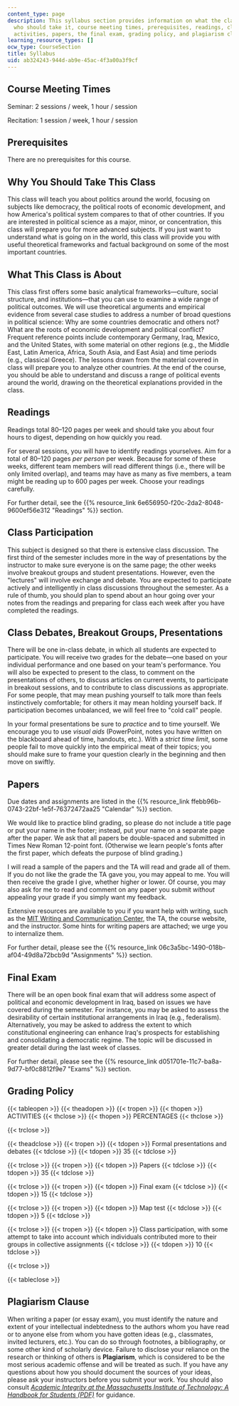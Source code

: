 ```yaml
---
content_type: page
description: This syllabus section provides information on what the class is about,
  who should take it, course meeting times, prerequisites, readings, class participation,
  activities, papers, the final exam, grading policy, and plagiarism clause.
learning_resource_types: []
ocw_type: CourseSection
title: Syllabus
uid: ab324243-944d-ab9e-45ac-4f3a00a3f9cf
---
```


Course Meeting Times
--------------------

Seminar: 2 sessions / week, 1 hour / session

Recitation: 1 session / week, 1 hour / session

Prerequisites
-------------

There are no prerequisites for this course.

Why You Should Take This Class
------------------------------

This class will teach you about politics around the world, focusing on subjects like democracy, the political roots of economic development, and how America's political system compares to that of other countries. If you are interested in political science as a major, minor, or concentration, this class will prepare you for more advanced subjects. If you just want to understand what is going on in the world, this class will provide you with useful theoretical frameworks and factual background on some of the most important countries.

What This Class is About
------------------------

This class first offers some basic analytical frameworks—culture, social structure, and institutions—that you can use to examine a wide range of political outcomes. We will use theoretical arguments and empirical evidence from several case studies to address a number of broad questions in political science: Why are some countries democratic and others not? What are the roots of economic development and political conflict? Frequent reference points include contemporary Germany, Iraq, Mexico, and the United States, with some material on other regions (e.g., the Middle East, Latin America, Africa, South Asia, and East Asia) and time periods (e.g., classical Greece). The lessons drawn from the material covered in class will prepare you to analyze other countries. At the end of the course, you should be able to understand and discuss a range of political events around the world, drawing on the theoretical explanations provided in the class.

Readings
--------

Readings total 80–120 pages per week and should take you about four hours to digest, depending on how quickly you read.

For several sessions, you will have to identify readings yourselves. Aim for a total of 80–120 pages _per person_ per week. Because for some of these weeks, different team members will read different things (i.e., there will be only limited overlap), and teams may have as many as five members, a team might be reading up to 600 pages per week. Choose your readings carefully.

For further detail, see the {{% resource_link 6e656950-f20c-2da2-8048-9600ef56e312 "Readings" %}} section.

Class Participation
-------------------

This subject is designed so that there is extensive class discussion. The first third of the semester includes more in the way of presentations by the instructor to make sure everyone is on the same page; the other weeks involve breakout groups and student presentations. However, even the "lectures" will involve exchange and debate. You are expected to participate actively and intelligently in class discussions throughout the semester. As a rule of thumb, you should plan to spend about an hour going over your notes from the readings and preparing for class each week after you have completed the readings.

Class Debates, Breakout Groups, Presentations
---------------------------------------------

There will be one in-class debate, in which all students are expected to participate. You will receive two grades for the debate—one based on your individual performance and one based on your team's performance. You will also be expected to present to the class, to comment on the presentations of others, to discuss articles on current events, to participate in breakout sessions, and to contribute to class discussions as appropriate. For some people, that may mean pushing yourself to talk more than feels instinctively comfortable; for others it may mean holding yourself back. If participation becomes unbalanced, we will feel free to "cold call" people.

In your formal presentations be sure to _practice_ and to time yourself. We encourage you to use _visual aids_ (PowerPoint, notes you have written on the blackboard ahead of time, handouts, etc.). With a _strict time limit_, some people fail to move quickly into the empirical meat of their topics; you should make sure to frame your question clearly in the beginning and then move on swiftly.

Papers
------

Due dates and assignments are listed in the {{% resource_link ffebb96b-0743-22bf-1e5f-76372472aa25 "Calendar" %}} section.

We would like to practice blind grading, so please do not include a title page or put your name in the footer; instead, put your name on a separate page after the paper. We ask that all papers be double-spaced and submitted in Times New Roman 12-point font. (Otherwise we learn people's fonts after the first paper, which defeats the purpose of blind grading.)

I will read a sample of the papers and the TA will read and grade all of them. If you do not like the grade the TA gave you, you may appeal to me. You will then receive the grade I give, whether higher or lower. Of course, you may also ask for me to read and comment on any paper you submit _without_ appealing your grade if you simply want my feedback.

Extensive resources are available to you if you want help with writing, such as the [MIT Writing and Communication Center](http://cmsw.mit.edu/writing-and-communication-center/), the TA, the course website, and the instructor. Some hints for writing papers are attached; we urge you to internalize them.

For further detail, please see the {{% resource_link 06c3a5bc-1490-018b-af04-49d8a72bcb9d "Assignments" %}} section.

Final Exam
----------

There will be an open book final exam that will address some aspect of political and economic development in Iraq, based on issues we have covered during the semester. For instance, you may be asked to assess the desirability of certain institutional arrangements in Iraq (e.g., federalism). Alternatively, you may be asked to address the extent to which constitutional engineering can enhance Iraq's prospects for establishing and consolidating a democratic regime. The topic will be discussed in greater detail during the last week of classes.

For further detail, please see the {{% resource_link d051701e-11c7-ba8a-9d77-bf0c8812f9e7 "Exams" %}} section.

Grading Policy
--------------

{{< tableopen >}}
{{< theadopen >}}
{{< tropen >}}
{{< thopen >}}
ACTIVITIES
{{< thclose >}}
{{< thopen >}}
PERCENTAGES
{{< thclose >}}

{{< trclose >}}

{{< theadclose >}}
{{< tropen >}}
{{< tdopen >}}
Formal presentations and debates
{{< tdclose >}}
{{< tdopen >}}
35
{{< tdclose >}}

{{< trclose >}}
{{< tropen >}}
{{< tdopen >}}
Papers
{{< tdclose >}}
{{< tdopen >}}
35
{{< tdclose >}}

{{< trclose >}}
{{< tropen >}}
{{< tdopen >}}
Final exam
{{< tdclose >}}
{{< tdopen >}}
15
{{< tdclose >}}

{{< trclose >}}
{{< tropen >}}
{{< tdopen >}}
Map test
{{< tdclose >}}
{{< tdopen >}}
5
{{< tdclose >}}

{{< trclose >}}
{{< tropen >}}
{{< tdopen >}}
Class participation, with some attempt to take into account which individuals contributed more to their groups in collective assignments
{{< tdclose >}}
{{< tdopen >}}
10
{{< tdclose >}}

{{< trclose >}}

{{< tableclose >}}

Plagiarism Clause
-----------------

When writing a paper (or essay exam), you must identify the nature and extent of your intellectual indebtedness to the authors whom you have read or to anyone else from whom you have gotten ideas (e.g., classmates, invited lecturers, etc.). You can do so through footnotes, a bibliography, or some other kind of scholarly device. Failure to disclose your reliance on the research or thinking of others is **Plagiarism**, which is considered to be the most serious academic offense and will be treated as such. If you have any questions about how you should document the sources of your ideas, please ask your instructors before you submit your work. You should also consult _[Academic Integrity at the Massachusetts Institute of Technology: A Handbook for Students (PDF)](http://web.mit.edu/academicintegrity/handbook/handbook.pdf)_ for guidance.